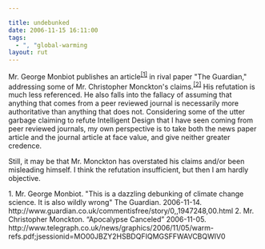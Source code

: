 ```yaml
---

title: undebunked
date: 2006-11-15 16:11:00
tags:
  - ", "global-warming
layout: rut
---
```


Mr. George Monbiot publishes an article<sup>[\[1\]][ref1]</sup> in rival paper "The Guardian," addressing some of Mr. Christopher Monckton's claims.<sup>[\[2\]][ref3]</sup>  His refutation is much less referenced.  He also falls into the fallacy of assuming that anything that comes from a peer reviewed journal is necessarily more authoritative than anything that does not.  Considering some of the utter garbage claiming to refute Intelligent Design that I have seen coming from peer reviewed journals, my own perspective is to take both the news paper article and the journal article at face value, and give neither greater credence.

Still, it may be that Mr. Monckton has overstated his claims and/or been misleading himself.  I think the refutation insufficient, but then I am hardly objective.

<div markdown="1" class="postrefs">
1.  Mr. George Monbiot.  "This is a dazzling debunking of climate change science. It is also wildly wrong"  The Guardian.  2006-11-14.  http://www.guardian.co.uk/commentisfree/story/0,,1947248,00.html
2.  Mr. Christopher Monckton. “Apocalypse Canceled” 2006-11-05. http://www.telegraph.co.uk/news/graphics/2006/11/05/warm-refs.pdf;jsessionid=MO00JBZY2HSBDQFIQMGSFFWAVCBQWIV0
</div>

[ref3]: http://www.telegraph.co.uk/news/graphics/2006/11/05/warm-refs.pdf "Apocalypse Canceled"
[ref1]: http://www.guardian.co.uk/commentisfree/story/0,,1947248,00.html "This is a dazzling debunking of climate change science. It is also wildly wrong"


